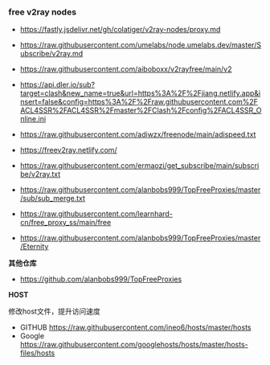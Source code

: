 ### free v2ray nodes


* https://fastly.jsdelivr.net/gh/colatiger/v2ray-nodes/proxy.md

* https://raw.githubusercontent.com/umelabs/node.umelabs.dev/master/Subscribe/v2ray.md
  
* https://raw.githubusercontent.com/aiboboxx/v2rayfree/main/v2

* https://api.dler.io/sub?target=clash&new_name=true&url=https%3A%2F%2Fjiang.netlify.app&insert=false&config=https%3A%2F%2Fraw.githubusercontent.com%2FACL4SSR%2FACL4SSR%2Fmaster%2FClash%2Fconfig%2FACL4SSR_Online.ini

* https://raw.githubusercontent.com/adiwzx/freenode/main/adispeed.txt 

* https://freev2ray.netlify.com/

* https://raw.githubusercontent.com/ermaozi/get_subscribe/main/subscribe/v2ray.txt

* https://raw.githubusercontent.com/alanbobs999/TopFreeProxies/master/sub/sub_merge.txt

* https://raw.githubusercontent.com/learnhard-cn/free_proxy_ss/main/free

* https://raw.githubusercontent.com/alanbobs999/TopFreeProxies/master/Eternity

**其他仓库**

* https://github.com/alanbobs999/TopFreeProxies


**HOST**

修改host文件，提升访问速度

* GITHUB https://raw.githubusercontent.com/ineo6/hosts/master/hosts
* Google https://raw.githubusercontent.com/googlehosts/hosts/master/hosts-files/hosts
